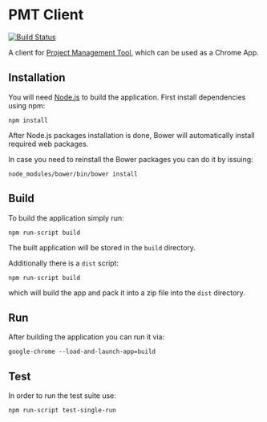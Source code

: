 PMT Client
==========

[![Build Status](https://travis-ci.org/adrianolek/PMT-Client.svg?branch=master)](https://travis-ci.org/adrianolek/PMT-Client)

A client for [Project Management Tool](https://github.com/adrianolek/PMT), which can be used as a Chrome App.

Installation
------------

You will need [Node.js](https://nodejs.org/download/) to build the application.
First install dependencies using npm:

    npm install

After Node.js packages installation is done, Bower will automatically install required web packages.

In case you need to reinstall the Bower packages you can do it by issuing:

    node_modules/bower/bin/bower install

Build
-----

To build the application simply run:

    npm run-script build

The built application will be stored in the `build` directory.

Additionally there is a `dist` script:

    npm run-script build

which will build the app and pack it into a zip file into the `dist` directory.

Run
---

After building the application you can run it via:

    google-chrome --load-and-launch-app=build

Test
----

In order to run the test suite use:

    npm run-script test-single-run
